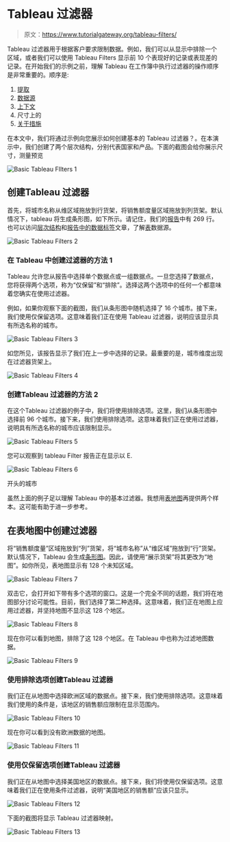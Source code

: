 # Tableau 过滤器

> 原文：<https://www.tutorialgateway.org/tableau-filters/>

Tableau 过滤器用于根据客户要求限制数据。例如，我们可以从显示中排除一个区域，或者我们可以使用 Tableau Filters 显示前 10 个表现好的记录或表现差的记录。在开始我们的示例之前，理解 Tableau 在工作簿中执行过滤器的操作顺序是非常重要的。顺序是:

1.  [提取](https://www.tutorialgateway.org/extract-filters-in-tableau/)
2.  [数据源](https://www.tutorialgateway.org/data-source-filters-in-tableau/)
3.  [上下文](https://www.tutorialgateway.org/context-filters-in-tableau/)
4.  尺寸上的
5.  [关于措施](https://www.tutorialgateway.org/tableau-filters-on-measures/)

在本文中，我们将通过示例向您展示如何创建基本的 Tableau 过滤器？。在本演示中，我们创建了两个层次结构，分别代表国家和产品。下面的截图会给你展示尺寸，测量预览

![Basic Tableau FIlters 1](img/4757f02b53b858e9da0cff3943af222f.png)

## 创建Tableau 过滤器

首先，将城市名称从维区域拖放到行货架，将销售额度量区域拖放到列货架。默认情况下，tableau 将生成条形图，如下所示。请记住，我们的[报告](https://www.tutorialgateway.org/tableau-reports/)中有 269 行。也可以访问[层次结构](https://www.tutorialgateway.org/hierarchies-in-tableau/)和[报告中的数据标签](https://www.tutorialgateway.org/data-labels-in-tableau-reports/)文章，了解[表](https://www.tutorialgateway.org/tableau/)数据源。

![Basic Tableau Filters 2](img/229325684bb63f2ea340d07b998bffb8.png)

### 在 Tableau 中创建过滤器的方法 1

Tableau 允许您从报告中选择单个数据点或一组数据点。一旦您选择了数据点，您将获得两个选项，称为“仅保留”和“排除”。选择这两个选项中的任何一个都意味着您确实在使用过滤器。

例如，如果你观察下面的截图，我们从条形图中随机选择了 16 个城市。接下来，我们使用仅保留选项。这意味着我们正在使用 Tableau 过滤器，说明应该显示具有所选名称的城市。

![Basic Tableau Filters 3](img/a3c6dcdd1b2e984ea67c7a8a24a3a37d.png)

如您所见，该报告显示了我们在上一步中选择的记录。最重要的是，城市维度出现在过滤器货架上。

![Basic Tableau Filters 4](img/88fffe2e948b115259af8aa8fac743ad.png)

### 创建Tableau 过滤器的方法 2

在这个Tableau 过滤器的例子中，我们将使用排除选项。这里，我们从条形图中选择前 96 个城市。接下来，我们使用排除选项。这意味着我们正在使用过滤器，说明具有所选名称的城市应该限制显示。

![Basic Tableau Filters 5](img/f2f2029b1915845b2e49dd9c8dfc6087.png)

您可以观察到 tableau Filter 报告正在显示以 E.

![Basic Tableau Filters 6](img/50217c9bb21834d1debd7f5f6504e56f.png)

开头的城市

虽然上面的例子足以理解 Tableau 中的基本过滤器。我想用[表地图](https://www.tutorialgateway.org/how-to-create-a-map-in-tableau/)再提供两个样本。这可能有助于进一步参考。

## 在表地图中创建过滤器

将“销售额度量”区域拖放到“列”货架，将“城市名称”从“维区域”拖放到“行”货架。默认情况下，Tableau 会生成[条形图](https://www.tutorialgateway.org/bar-chart-in-tableau/)。因此，请使用“展示货架”将其更改为“地图”。如你所见，表地图显示有 128 个未知区域。

![Basic Tableau Filters 7](img/b27e2018c1757064e550a143ceb5dfa6.png)

双击它，会打开如下带有多个选项的窗口。这是一个完全不同的话题，我们将在地图部分讨论可能性。目前，我们选择了第二种选择。这意味着，我们正在地图上应用过滤器，并坚持地图不显示这 128 个地区。

![Basic Tableau Filters 8](img/0a09ef8791993cc32669fe4f8fdb1e35.png)

现在你可以看到地图，排除了这 128 个地区。在 Tableau 中也称为过滤地图数据。

![Basic Tableau Filters 9](img/f7a54286ba30975703523e4d0e00df36.png)

### 使用排除选项创建Tableau 过滤器

我们正在从地图中选择欧洲区域的数据点。接下来，我们使用排除选项。这意味着我们使用的条件是，该地区的销售额应限制在显示范围内。

![Basic Tableau Filters 10](img/21b33f5332eaa7dc6c9f08f6a9496d38.png)

现在你可以看到没有欧洲数据的地图。

![Basic Tableau Filters 11](img/025760a04d3ef3e9be71b5f3d69ceb66.png)

### 使用仅保留选项创建Tableau 过滤器

我们正在从地图中选择美国地区的数据点。接下来，我们将使用仅保留选项。这意味着我们正在使用条件过滤器，说明“美国地区的销售额”应该只显示。

![Basic Tableau Filters 12](img/8160dfa0e3633afc70df2ea10478771c.png)

下面的截图将显示 Tableau 过滤器映射。

![Basic Tableau Filters 13](img/9933030799bcb6aab568f565e6156690.png)